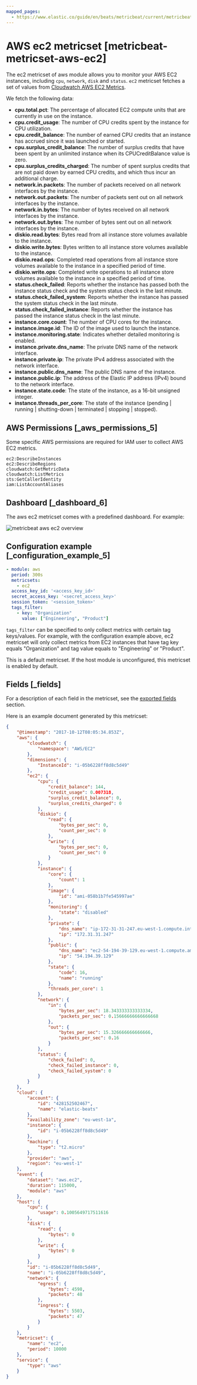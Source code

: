 ```yaml
---
mapped_pages:
  - https://www.elastic.co/guide/en/beats/metricbeat/current/metricbeat-metricset-aws-ec2.html
---
```


# AWS ec2 metricset [metricbeat-metricset-aws-ec2]

The ec2 metricset of aws module allows you to monitor your AWS EC2 instances, including `cpu`, `network`, `disk` and `status`. `ec2` metricset fetches a set of values from [Cloudwatch AWS EC2 Metrics](https://docs.aws.amazon.com/AWSEC2/latest/UserGuide/viewing_metrics_with_cloudwatch.html#ec2-cloudwatch-metrics).

We fetch the following data:

* **cpu.total.pct**: The percentage of allocated EC2 compute units that are currently in use on the instance.
* **cpu.credit_usage**: The number of CPU credits spent by the instance for CPU utilization.
* **cpu.credit_balance**: The number of earned CPU credits that an instance has accrued since it was launched or started.
* **cpu.surplus_credit_balance**: The number of surplus credits that have been spent by an unlimited instance when its CPUCreditBalance value is zero.
* **cpu.surplus_credits_charged**: The number of spent surplus credits that are not paid down by earned CPU credits, and which thus incur an additional charge.
* **network.in.packets**: The number of packets received on all network interfaces by the instance.
* **network.out.packets**: The number of packets sent out on all network interfaces by the instance.
* **network.in.bytes**: The number of bytes received on all network interfaces by the instance.
* **network.out.bytes**: The number of bytes sent out on all network interfaces by the instance.
* **diskio.read.bytes**: Bytes read from all instance store volumes available to the instance.
* **diskio.write.bytes**: Bytes written to all instance store volumes available to the instance.
* **diskio.read.ops**: Completed read operations from all instance store volumes available to the instance in a specified period of time.
* **diskio.write.ops**: Completed write operations to all instance store volumes available to the instance in a specified period of time.
* **status.check_failed**: Reports whether the instance has passed both the instance status check and the system status check in the last minute.
* **status.check_failed_system**: Reports whether the instance has passed the system status check in the last minute.
* **status.check_failed_instance**: Reports whether the instance has passed the instance status check in the last minute.
* **instance.core.count**: The number of CPU cores for the instance.
* **instance.image.id**: The ID of the image used to launch the instance.
* **instance.monitoring.state**: Indicates whether detailed monitoring is enabled.
* **instance.private.dns_name**: The private DNS name of the network interface.
* **instance.private.ip**: The private IPv4 address associated with the network interface.
* **instance.public.dns_name**: The public DNS name of the instance.
* **instance.public.ip**: The address of the Elastic IP address (IPv4) bound to the network interface.
* **instance.state.code**: The state of the instance, as a 16-bit unsigned integer.
* **instance.threads_per_core**: The state of the instance (pending | running | shutting-down | terminated | stopping | stopped).


## AWS Permissions [_aws_permissions_5]

Some specific AWS permissions are required for IAM user to collect AWS EC2 metrics.

```
ec2:DescribeInstances
ec2:DescribeRegions
cloudwatch:GetMetricData
cloudwatch:ListMetrics
sts:GetCallerIdentity
iam:ListAccountAliases
```


## Dashboard [_dashboard_6]

The aws ec2 metricset comes with a predefined dashboard. For example:

![metricbeat aws ec2 overview](images/metricbeat-aws-ec2-overview.png)


## Configuration example [_configuration_example_5]

```yaml
- module: aws
  period: 300s
  metricsets:
    - ec2
  access_key_id: '<access_key_id>'
  secret_access_key: '<secret_access_key>'
  session_token: '<session_token>'
  tags_filter:
    - key: "Organization"
      value: ["Engineering", "Product"]
```

`tags_filter` can be specified to only collect metrics with certain tag keys/values. For example, with the configuration example above, ec2 metricset will only collect metrics from EC2 instances that have tag key equals "Organization" and tag value equals to "Engineering" or "Product".

This is a default metricset. If the host module is unconfigured, this metricset is enabled by default.

## Fields [_fields]

For a description of each field in the metricset, see the [exported fields](/reference/metricbeat/exported-fields-aws.md) section.

Here is an example document generated by this metricset:

```json
{
    "@timestamp": "2017-10-12T08:05:34.853Z",
    "aws": {
        "cloudwatch": {
            "namespace": "AWS/EC2"
        },
        "dimensions": {
            "InstanceId": "i-05b6228ff8d8c5d49"
        },
        "ec2": {
            "cpu": {
                "credit_balance": 144,
                "credit_usage": 0.007318,
                "surplus_credit_balance": 0,
                "surplus_credits_charged": 0
            },
            "diskio": {
                "read": {
                    "bytes_per_sec": 0,
                    "count_per_sec": 0
                },
                "write": {
                    "bytes_per_sec": 0,
                    "count_per_sec": 0
                }
            },
            "instance": {
                "core": {
                    "count": 1
                },
                "image": {
                    "id": "ami-058b1b7fe545997ae"
                },
                "monitoring": {
                    "state": "disabled"
                },
                "private": {
                    "dns_name": "ip-172-31-31-247.eu-west-1.compute.internal",
                    "ip": "172.31.31.247"
                },
                "public": {
                    "dns_name": "ec2-54-194-39-129.eu-west-1.compute.amazonaws.com",
                    "ip": "54.194.39.129"
                },
                "state": {
                    "code": 16,
                    "name": "running"
                },
                "threads_per_core": 1
            },
            "network": {
                "in": {
                    "bytes_per_sec": 18.343333333333334,
                    "packets_per_sec": 0.15666666666666668
                },
                "out": {
                    "bytes_per_sec": 15.326666666666666,
                    "packets_per_sec": 0.16
                }
            },
            "status": {
                "check_failed": 0,
                "check_failed_instance": 0,
                "check_failed_system": 0
            }
        }
    },
    "cloud": {
        "account": {
            "id": "428152502467",
            "name": "elastic-beats"
        },
        "availability_zone": "eu-west-1a",
        "instance": {
            "id": "i-05b6228ff8d8c5d49"
        },
        "machine": {
            "type": "t2.micro"
        },
        "provider": "aws",
        "region": "eu-west-1"
    },
    "event": {
        "dataset": "aws.ec2",
        "duration": 115000,
        "module": "aws"
    },
    "host": {
        "cpu": {
            "usage": 0.1005649717511616
        },
        "disk": {
            "read": {
                "bytes": 0
            },
            "write": {
                "bytes": 0
            }
        },
        "id": "i-05b6228ff8d8c5d49",
        "name": "i-05b6228ff8d8c5d49",
        "network": {
            "egress": {
                "bytes": 4598,
                "packets": 48
            },
            "ingress": {
                "bytes": 5503,
                "packets": 47
            }
        }
    },
    "metricset": {
        "name": "ec2",
        "period": 10000
    },
    "service": {
        "type": "aws"
    }
}
```
